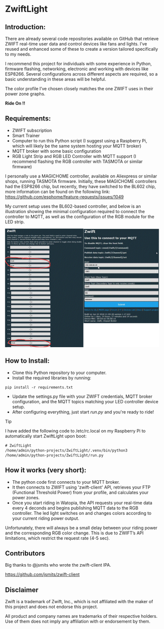 # ZwiftLight

## Introduction:

There are already several code repositories available on GitHub that retrieve ZWIFT real-time user data and control devices like fans and lights. I’ve reused and enhanced some of these to create a version tailored specifically to my needs.

I recommend this project for individuals with some experience in Python, firmware flashing, networking, electronic and working with devices like ESP8266. Several configurations across different aspects are required, so a basic understanding in these areas will be helpful.

The color profile I’ve chosen closely matches the one ZWIFT uses in their power zone graphs.

**Ride On !!**

## Requirements:

   - ZWIFT subscription
   - Smart Trainer
   - Computer to run this Python script (I suggest using a Raspberry Pi, which will likely be the same system hosting your MQTT broker)
   - MQTT broker with some basic configuration
   - RGB Light Strip and RGB LED Controller with MQTT support (I recommend flashing the RGB controller with TASMOTA or similar firmware)

I personally use a MAGICHOME controller, available on Aliexpress or similar shops, running TASMOTA firmware.
Initially, these MAGICHOME controllers had the ESP8266 chip, but recently, they have switched to the BL602 chip, more information can be found on the following link: https://github.com/esphome/feature-requests/issues/1049

My current setup uses the BL602-based controller, and below is an illustration showing the minimal configuration required to connect the controller to MQTT, as well as the configuration of the RGB module for the LED strip.

![tasmota_setup.gif](/icons/tasmota_setup.gif)

## How to Install:

   - Clone this Python repository to your computer.
   - Install the required libraries by running: 

    pip install -r requirements.txt

   - Update the settings.py file with your ZWIFT credentials, MQTT broker configuration, and the MQTT topics matching your LED controller device setup.
   - After configuring everything, just start *run.py* and you're ready to ride!

> [!TIP]
> I have added the following code to /etc/rc.local on my Raspberry Pi to automatically start ZwiftLight upon boot:

```
# ZwiftLight
/home/admin/python-projects/ZwiftLight/.venv/bin/python3 /home/admin/python-projects/ZwiftLight/run.py
```

## How it works (very short):
    
   - The python code first connects to your MQTT broker.
   - It then connects to ZWIFT using 'zwift-client' API, retrieves your FTP (Functional Threshold Power) from your profile, and calculates your power zones.
   - Once you start riding in Watopia, the API requests your real-time data every 4 deconds and begins publishing MQTT data to the RGB controller. The led light switches on and changes colors according to your current riding power output.

Unfortunately, there will always be a small delay between your riding power and the corresponding RGB color change. This is due to ZWIFT’s API limitations, which restrict the request rate (4-5 sec).


## Contributors

Big thanks to @jsmits who wrote the zwift-client IPA.

https://github.com/jsmits/zwift-client


## Disclaimer

Zwift is a trademark of Zwift, Inc., which is not affiliated with the maker of
this project and does not endorse this project.

All product and company names are trademarks of their respective holders. Use of
them does not imply any affiliation with or endorsement by them.
